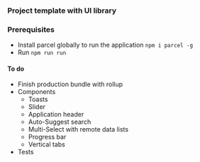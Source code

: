 ### Project template with UI library

### Prerequisites

- Install parcel globally to run the application `npm i parcel -g`
- Run `npm run run`

#### To do

- Finish production bundle with rollup
- Components
  - Toasts
  - Slider
  - Application header
  - Auto-Suggest search
  - Multi-Select with remote data lists
  - Progress bar
  - Vertical tabs
- Tests
